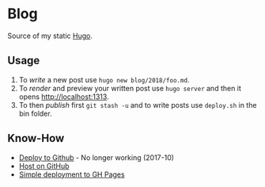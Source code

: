 # Blog

Source of my static [Hugo](https://gohugo.io/).

## Usage

1. To *write* a new post use `hugo new blog/2018/foo.md`.
2. To *render* and preview your written post use `hugo server` and then it opens [http://localhost:1313](http://localhost:1313/).
3. To then *publish* first `git stash -u` and to write posts use `deploy.sh` in the bin folder.

## Know-How

* [Deploy to Github](https://hjdskes.github.io/blog/update-deploying-hugo-on-personal-gh-pages/) - No longer working (2017-10)
* [Host on GitHub](https://gohugo.io/hosting-and-deployment/hosting-on-github/)
* [Simple deployment to GH Pages](https://discourse.gohugo.io/t/simple-deployment-to-gh-pages/5003)